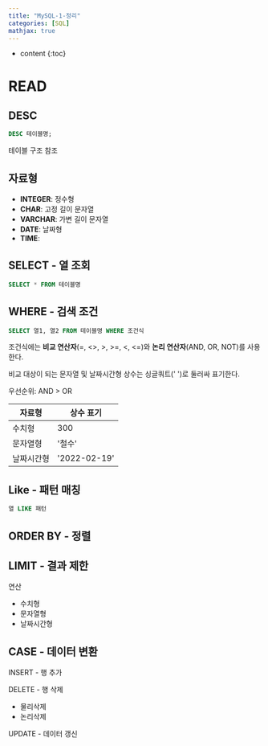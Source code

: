 ```yaml
---
title: "MySQL-1-정리"
categories: [SQL]
mathjax: true
---
```


* content
{:toc}
# READ

## DESC

```sql
DESC 테이블명;
```

테이블 구조 참조

## 자료형

- **INTEGER**: 정수형
- **CHAR**: 고정 길이 문자열
- **VARCHAR**: 가변 길이 문자열
- **DATE**: 날짜형
- **TIME**: 

## SELECT - 열 조회

```sql
SELECT * FROM 테이블명
```

## WHERE - 검색 조건

```sql
SELECT 열1, 열2 FROM 테이블명 WHERE 조건식
```

조건식에는 **비교 연산자**(=, <>, >, >=, <, <=)와 **논리 연산자**(AND, OR, NOT)를 사용한다. 

비교 대상이 되는 문자열 및 날짜시간형 상수는 싱글쿼트(' ')로 둘러싸 표기한다.

우선순위: AND > OR

| 자료형     | 상수 표기    |
| ---------- | ------------ |
| 수치형     | 300          |
| 문자열형   | '철수'       |
| 날짜시간형 | '2022-02-19' |

## Like - 패턴 매칭

```sql
열 LIKE 패턴
```



## ORDER BY - 정렬

## LIMIT - 결과 제한

연산

- 수치형
- 문자열형
- 날짜시간형



## CASE - 데이터 변환

INSERT - 행 추가

DELETE - 행 삭제

- 물리삭제
- 논리삭제

UPDATE - 데이터 갱신

